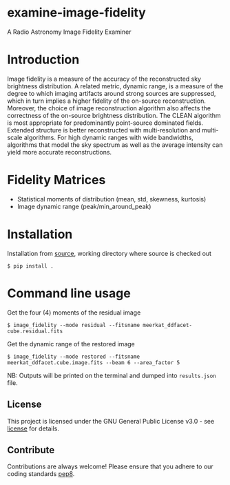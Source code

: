 # examine-image-fidelity
A Radio Astronomy Image Fidelity Examiner

# Introduction
Image fidelity is a measure of the accuracy of the reconstructed sky brightness distribution. A related metric, dynamic range, is a measure of the degree to which imaging artifacts around strong sources are suppressed, which in turn implies a higher fidelity of the on-source reconstruction. Moreover, the choice of image reconstruction algorithm also affects the correctness of the on-source brightness distribution. The CLEAN algorithm is most appropriate for predominantly point-source dominated fields. Extended structure is better reconstructed with multi-resolution and multi-scale algorithms. For high dynamic ranges with wide bandwidths, algorithms that model the sky spectrum as well as the average intensity can yield more accurate reconstructions.

# Fidelity Matrices
- Statistical moments of distribution (mean, std, skewness, kurtosis)
- Image dynamic range (peak/min_around_peak)

# Installation
Installation from [source](https://github.com/Athanaseus/examine-image-fidelity),
working directory where source is checked out
```
$ pip install .
```

# Command line usage
Get the four (4) moments of the residual image
```
$ image_fidelity --mode residual --fitsname meerkat_ddfacet-cube.residual.fits
```
Get the dynamic range of the restored image
```
$ image_fidelity --mode restored --fitsname meerkat_ddfacet.cube.image.fits --beam 6 --area_factor 5
```
NB: Outputs will be printed on the terminal and dumped into `results.json` file.

## License

This project is licensed under the GNU General Public License v3.0 - see
[license](https://github.com/Athanaseus/examine-image-fidelity/blob/master/LICENSE) for details.

## Contribute

Contributions are always welcome! Please ensure that you adhere to our coding standards
[pep8](https://www.python.org/dev/peps/pep-0008).
